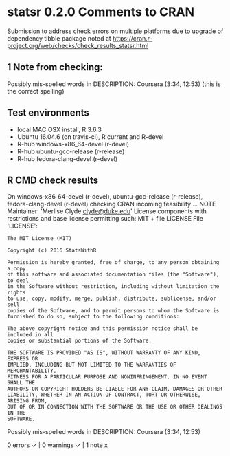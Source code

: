 # statsr 0.2.0 Comments to CRAN
 

Submission to address check errors on multiple platforms due to upgrade of dependency tibble package noted at
https://cran.r-project.org/web/checks/check_results_statsr.html



## 1 Note from checking: 
 
Possibly mis-spelled words in DESCRIPTION:
    Coursera (3:34, 12:53)
(this is the correct spelling)

## Test environments
 
- local MAC OSX install, R 3.6.3
- Ubuntu 16.04.6   (on travis-ci), R current and R-devel
- R-hub windows-x86_64-devel (r-devel)
- R-hub ubuntu-gcc-release (r-release)
- R-hub fedora-clang-devel (r-devel)

## R CMD check results

On windows-x86_64-devel (r-devel), ubuntu-gcc-release (r-release), fedora-clang-devel (r-devel)
  checking CRAN incoming feasibility ... NOTE
  Maintainer: 'Merlise Clyde <clyde@duke.edu>'
  License components with restrictions and base license permitting such:
    MIT + file LICENSE
  File 'LICENSE':
  
    The MIT License (MIT)
    
    Copyright (c) 2016 StatsWithR
    
    Permission is hereby granted, free of charge, to any person obtaining a copy
    of this software and associated documentation files (the "Software"), to deal
    in the Software without restriction, including without limitation the rights
    to use, copy, modify, merge, publish, distribute, sublicense, and/or sell
    copies of the Software, and to permit persons to whom the Software is
    furnished to do so, subject to the following conditions:
    
    The above copyright notice and this permission notice shall be included in all
    copies or substantial portions of the Software.
    
    THE SOFTWARE IS PROVIDED "AS IS", WITHOUT WARRANTY OF ANY KIND, EXPRESS OR
    IMPLIED, INCLUDING BUT NOT LIMITED TO THE WARRANTIES OF MERCHANTABILITY,
    FITNESS FOR A PARTICULAR PURPOSE AND NONINFRINGEMENT. IN NO EVENT SHALL THE
    AUTHORS OR COPYRIGHT HOLDERS BE LIABLE FOR ANY CLAIM, DAMAGES OR OTHER
    LIABILITY, WHETHER IN AN ACTION OF CONTRACT, TORT OR OTHERWISE, ARISING FROM,
    OUT OF OR IN CONNECTION WITH THE SOFTWARE OR THE USE OR OTHER DEALINGS IN THE
    SOFTWARE.
  
  Possibly mis-spelled words in DESCRIPTION:
    Coursera (3:34, 12:53)

0 errors ✓ | 0 warnings ✓ | 1 note x
